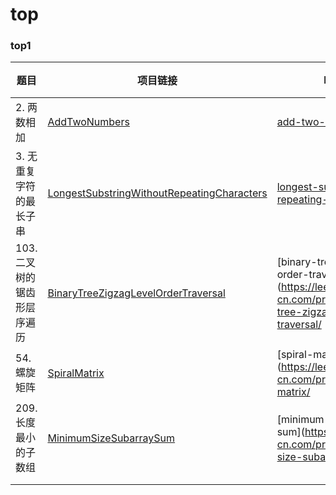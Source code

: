 # top

### top1
| 题目 | 项目链接 | leetcode | 心得 |
|---|---|---|---|
| 2. 两数相加 | [AddTwoNumbers](top1/AddTwoNumbers.java) | [add-two-numbers](https://leetcode-cn.com/problems/add-two-numbers/) |   |
| 3. 无重复字符的最长子串 | [LongestSubstringWithoutRepeatingCharacters](top1/LongestSubstringWithoutRepeatingCharacters.java) | [longest-substring-without-repeating-characters](https://leetcode-cn.com/problems/longest-substring-without-repeating-characters/) |   |
| 103. 二叉树的锯齿形层序遍历 | [BinaryTreeZigzagLevelOrderTraversal](top1/BinaryTreeZigzagLevelOrderTraversal.java) | [binary-tree-zigzag-level-order-traversal](https://leetcode-cn.com/problems/binary-tree-zigzag-level-order-traversal/ |   |
| 54. 螺旋矩阵 | [SpiralMatrix](top1/SpiralMatrix.java) | [spiral-matrix](https://leetcode-cn.com/problems/spiral-matrix/ |   |
| 209. 长度最小的子数组 | [MinimumSizeSubarraySum](top1/MinimumSizeSubarraySum.java) | [minimum-size-subarray-sum](https://leetcode-cn.com/problems/minimum-size-subarray-sum/ |   |
|  | []() | []() |   |
|  |  |  |   |
